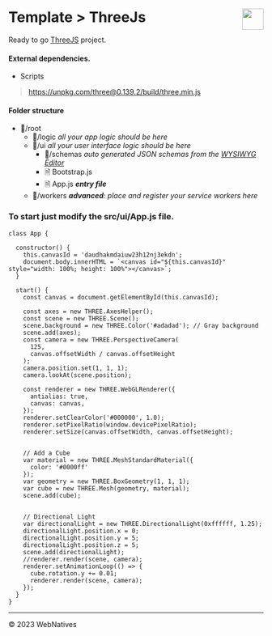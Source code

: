 # Template > ThreeJs<img src="https://webnatives.oneflagstudio.com/assets/images/logo.png" width="42" align="right"/>
Ready to go [ThreeJS](https://threejs.org/docs/#manual/en/introduction/Creating-a-scene) project.
#### External dependencies.
- Scripts
> https://unpkg.com/three@0.139.2/build/three.min.js

#### Folder structure
- 📁/root
    - 📁/logic *all your app logic should be here*
    - 📁/ui *all your user interface logic should be here*
        - 📁/schemas *auto generated JSON schemas from the [WYSIWYG Editor](/docs/guides_wysiwyg)*
        - 🗎 Bootstrap.js
        - 🗎 App.js *__entry file__*
    - 📁/workers *__advanced__: place and register your service workers here*

### To start just modify the src/ui/App.js file.
```
class App {

  constructor() {
    this.canvasId = 'daudhakmdaiuw23h12nj3ekdn';
    document.body.innerHTML = `<canvas id="${this.canvasId}" style="width: 100%; height: 100%"></canvas>`;
  }

  start() {
    const canvas = document.getElementById(this.canvasId);

    const axes = new THREE.AxesHelper();
    const scene = new THREE.Scene();
    scene.background = new THREE.Color('#adadad'); // Gray background
    scene.add(axes);
    const camera = new THREE.PerspectiveCamera(
      125,
      canvas.offsetWidth / canvas.offsetHeight
    );
    camera.position.set(1, 1, 1);
    camera.lookAt(scene.position);

    const renderer = new THREE.WebGLRenderer({
      antialias: true,
      canvas: canvas,
    });
    renderer.setClearColor('#000000', 1.0);
    renderer.setPixelRatio(window.devicePixelRatio);
    renderer.setSize(canvas.offsetWidth, canvas.offsetHeight);


    // Add a Cube
    var material = new THREE.MeshStandardMaterial({
      color: '#0000ff'
    });
    var geometry = new THREE.BoxGeometry(1, 1, 1);
    var cube = new THREE.Mesh(geometry, material);
    scene.add(cube);


    // Directional Light
    var directionalLight = new THREE.DirectionalLight(0xffffff, 1.25);
    directionalLight.position.x = 0;
    directionalLight.position.y = 5;
    directionalLight.position.z = 5;
    scene.add(directionalLight);
    //renderer.render(scene, camera);
    renderer.setAnimationLoop(() => {
      cube.rotation.y += 0.01;
      renderer.render(scene, camera);
    });
  }
}
```
---------------------------
© 2023 WebNatives
